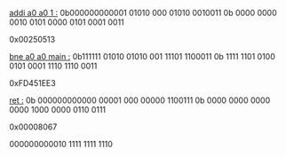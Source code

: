<u>addi a0 a0 1 :</u>
0b000000000001 01010 000 01010 0010011
0b 0000 0000 0010 0101 0000 0101 0001 0011

0x00250513

<u>bne a0 a0 main :</u>
0b111111 01010 01010 001 11101 1100011
0b 1111 1101 0100 0101 0001 1110 1110 0011 

0xFD451EE3

<u>ret :</u>
0b 000000000000 00001 000 00000 1100111
0b 0000 0000 0000 0000 1000 0000 0110 0111 

0x00008067


000000000010
1111 1111 1110
